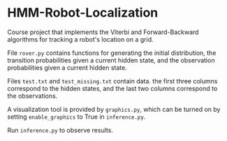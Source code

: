 # HMM-Robot-Localization
Course project that implements the Viterbi and Forward-Backward algorithms for tracking a robot's location on a grid. 

File ```rover.py``` contains functions for generating the initial distribution, the transition probabilities given a current hidden state, and the
observation probabilities given a current hidden state.

Files ```test.txt``` and ```test_missing.txt``` contain data. the first three columns correspond to the hidden states, and the last two columns correspond to the observations.

A visualization tool is provided by ```graphics.py```, which can be turned on by setting ```enable_graphics``` to True in ```inference.py```.

Run ```inference.py``` to observe results. 
